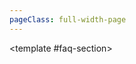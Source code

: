 ```yaml
---
pageClass: full-width-page
---
```


<!-- 页面：农场 -->
<script setup>
import { dataMap } from '../../.vitepress/theme/data-index.js';
// import MiningFAQ from '@/text/mining-faq.md';

const tables = [
  {
    id: 'gene-table',
    title: '基因',
    data: dataMap['基因']
  },
];

/**
 * 定义
 * @param {number} level - 用户输入的等级
 * @returns {number} - 计算出的所需锭数
 */
function calculateIngotCost(level) {
  if (level <= 0) return 0;
  const cost = Math.ceil(Math.pow(level, 1.5) * 10 + 50);
  return cost;
}
</script>

<TwoSectionsLayout>
  <!-- 2. 向 "data-section" 插槽中填充内容 -->
  <template #data-section>
    <div v-for="tableInfo in tables" :key="tableInfo.id">
      <h3 :id="tableInfo.id">{{ tableInfo.title }}</h3>
      <DynamicTable :data="tableInfo.data">
      </DynamicTable>
    </div>
  </template>

  <template #faq-section>
    <MiningFAQ />
  </template>
</TwoSectionsLayout>

